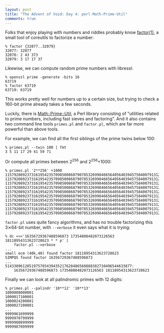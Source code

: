 ```yaml
---
layout: post
title: "The Advent of Void: Day 4: perl-Math-Prime-Util"
comments: true
---
```


Folks that enjoy playing with numbers and riddles probably know
[factor(1)](https://man.voidlinux.eu/factor.1), a small tool of
coreutils to factorize a number:

```
% factor {32077..32079}
32077: 32077
32078: 2 43 373
32079: 3 17 17 37
```

Likewise, we can compute random prime numbers with libressl:

```
% openssl prime -generate -bits 16
63719
% factor 63719
63719: 63719
```

This works pretty well for numbers up to a certain size, but trying to
check a 160-bit prime already takes a few seconds.

Luckily, there is
[Math::Prime::Util](https://man.voidlinux.eu/Math::Prime::Util),
a Perl library consisting of "utilities related to prime numbers,
including fast sieves and factoring".  And it also contains two
command line tools `primes.pl` and `factor.pl`, which are far more
powerful than above tools.

For example, we can find all the first siblings of the prime twins below 100:

```
% primes.pl --twin 100 | fmt
3 5 11 17 29 41 59 71
```

Or compute all primes between 2<sup>256</sup> and 2<sup>256</sup>+1000:

```
% primes.pl '2**256' +1000
115792089237316195423570985008687907853269984665640564039457584007913129640233
115792089237316195423570985008687907853269984665640564039457584007913129640237
115792089237316195423570985008687907853269984665640564039457584007913129640293
115792089237316195423570985008687907853269984665640564039457584007913129640423
115792089237316195423570985008687907853269984665640564039457584007913129640519
115792089237316195423570985008687907853269984665640564039457584007913129640693
115792089237316195423570985008687907853269984665640564039457584007913129640731
115792089237316195423570985008687907853269984665640564039457584007913129640743
115792089237316195423570985008687907853269984665640564039457584007913129640783
115792089237316195423570985008687907853269984665640564039457584007913129640867
```

`factor.pl` uses quite fancy algorithms, and has no trouble
factorizing this 3⨯64-bit number, with `--verbose` it even says what
it is trying:

```
% dc <<<'16356729367488596873 17354808482073126563 18118954313623728623 * * p' |
    factor.pl --verbose
...
small ecm (40k,40) found factor 18118954313623728623
SIMPQS found factor 16356729367488596873
...
5143389612051975703439435217628486568888382710496544633877:
    16356729367488596873 17354808482073126563 18118954313623728623
```

Finally we can look at all palindromic primes with 12 digits:

```
% primes.pl --palindr '10**12' '10**13'
1000008000001
1000017100001
1000024200001
1000027200001
...
9999961699999
9999970799999
9999980899999
9999987899999
```

